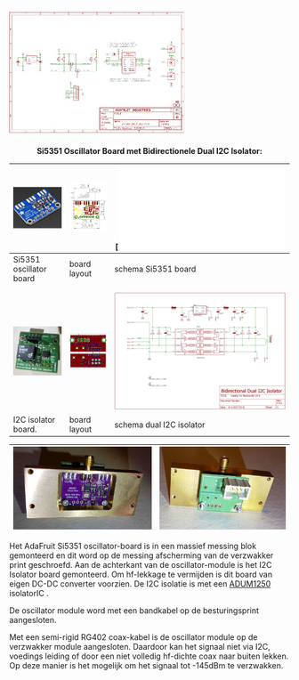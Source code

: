 
[![](Si5351+interface/AdaSi5351SchTN.jpg)](Si5351+interface/AdaSi5351Sch.pdf)


[//]: # (MarkDown format documentation: https://guides.github.com/features/mastering-markdown/)
[//]: # (Table-A with 3-columns/5-lines, table-B with 2-columns/1-line)

<b> <p align="center"> Si5351 Oscillator Board met  Bidirectionele Dual I2C Isolator:</p></b>

![](Si5351+interface/ada5351.jpg) | [![](Si5351+interface/AdaSi5351BrdTN.jpg)](Si5351+interface/AdaSi5351Brd.pdf) | [![(img src="Si5351+interface/AdaSi5351SchTN.jpg)](Si5351+interface/AdaSi5351Sch.pdf)
----------------------------------- | --- | -----------------------------------------
 Si5351 oscillator board | board layout | schema Si5351 board
 |  | 
 |  | 
 <img src="Si5351+interface/I2CisolatorTN.jpg"> | <a href="Si5351+interface/BidirectionalDualI2CIsolatorBrd.pdf"><img src="Si5351+interface/BidirectionalDualI2CIsolatorBrdTN.jpg"> | <a href="Si5351+interface/BidirectionalDualI2CIsolatorSch.pdf"><img src="Si5351+interface/BidirectionalDualI2CIsolatorSchTN.jpg">
I2C isolator board.  | board layout | schema dual I2C isolator
<p></p>

<img src="Si5351+interface/OscillatorBlockATN.jpg"> | <img src="Si5351+interface/OscillatorBlockBTN.jpg">
------------------------------- | -------------------------------------
<p></p>

<p>Het AdaFruit Si5351 oscillator-board is in een massief messing blok gemonteerd en dit word op de messing afscherming van de verzwakker print geschroefd. 
Aan de achterkant van de oscillator-module is het I2C Isolator board gemonteerd. 
Om hf-lekkage te vermijden is dit board van eigen DC-DC converter voorzien. De I2C isolatie is met een <a href="Si5351+interface/ADUM1250_1251.pdf"> ADUM1250 </a> isolatorIC .

De oscillator module word met een bandkabel op de besturingsprint aangesloten.</p>

Met een semi-rigid RG402 coax-kabel is de oscillator module op de verzwakker module aangesloten.
Daardoor kan het signaal niet via I2C, voedings leiding of door een niet volledig hf-dichte coax naar buiten lekken.
Op deze manier is het mogelijk om het signaal tot -145dBm te verzwakken.

[//]: # (This may be the most platform independent comment)
[//]: # (see also https://webapps.stackexchange.com/questions/29602/markdown-to-insert-and-display-an-image-on-github-repo)


